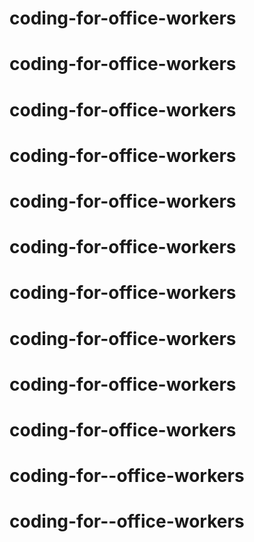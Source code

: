 # coding-for-office-workers
# coding-for-office-workers
# coding-for-office-workers
# coding-for-office-workers
# coding-for-office-workers
# coding-for-office-workers
# coding-for-office-workers
# coding-for-office-workers
# coding-for-office-workers
# coding-for-office-workers
# coding-for--office-workers
# coding-for--office-workers

